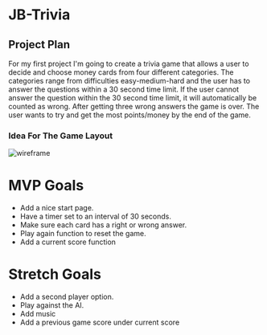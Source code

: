 # JB-Trivia

## Project Plan

For my first project I'm going to create a trivia game that allows a user to decide and choose money cards from four different categories. The categories range from difficulties easy-medium-hard and the user has to answer the questions within a 30 second time limit. If the user cannot answer the question within the 30 second time limit, it will automatically be counted as wrong. After getting three wrong answers the game is over. The user wants to try and get the most points/money by the end of the game.

### Idea For The Game Layout

![wireframe](https://user-images.githubusercontent.com/100392625/162041661-905decd4-4165-4b6d-a130-cebc8589f80c.jpeg)

# MVP Goals

- Add a nice start page.
- Have a timer set to an interval of 30 seconds.
- Make sure each card has a right or wrong answer.
- Play again function to reset the game.
- Add a current score function

# Stretch Goals

- Add a second player option.
- Play against the AI.
- Add music
- Add a previous game score under current score

